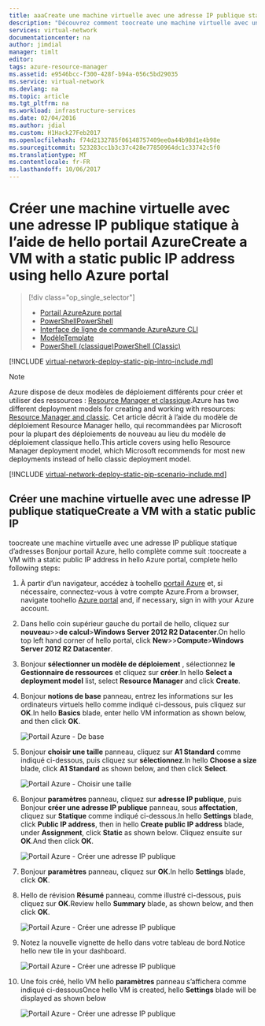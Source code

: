 ```yaml
---
title: aaaCreate une machine virtuelle avec une adresse IP publique statique - portail Azure | Documents Microsoft
description: "Découvrez comment toocreate une machine virtuelle avec un statique publique adresse IP via hello portail Azure."
services: virtual-network
documentationcenter: na
author: jimdial
manager: timlt
editor: 
tags: azure-resource-manager
ms.assetid: e9546bcc-f300-428f-b94a-056c5bd29035
ms.service: virtual-network
ms.devlang: na
ms.topic: article
ms.tgt_pltfrm: na
ms.workload: infrastructure-services
ms.date: 02/04/2016
ms.author: jdial
ms.custom: H1Hack27Feb2017
ms.openlocfilehash: f74d2132785f06148757409ee0a44b98d1e4b98e
ms.sourcegitcommit: 523283cc1b3c37c428e77850964dc1c33742c5f0
ms.translationtype: MT
ms.contentlocale: fr-FR
ms.lasthandoff: 10/06/2017
---
```

# <a name="create-a-vm-with-a-static-public-ip-address-using-hello-azure-portal"></a><span data-ttu-id="70157-103">Créer une machine virtuelle avec une adresse IP publique statique à l’aide de hello portail Azure</span><span class="sxs-lookup"><span data-stu-id="70157-103">Create a VM with a static public IP address using hello Azure portal</span></span>

> [!div class="op_single_selector"]
> * [<span data-ttu-id="70157-104">Portail Azure</span><span class="sxs-lookup"><span data-stu-id="70157-104">Azure portal</span></span>](virtual-network-deploy-static-pip-arm-portal.md)
> * [<span data-ttu-id="70157-105">PowerShell</span><span class="sxs-lookup"><span data-stu-id="70157-105">PowerShell</span></span>](virtual-network-deploy-static-pip-arm-ps.md)
> * [<span data-ttu-id="70157-106">Interface de ligne de commande Azure</span><span class="sxs-lookup"><span data-stu-id="70157-106">Azure CLI</span></span>](virtual-network-deploy-static-pip-arm-cli.md)
> * [<span data-ttu-id="70157-107">Modèle</span><span class="sxs-lookup"><span data-stu-id="70157-107">Template</span></span>](virtual-network-deploy-static-pip-arm-template.md)
> * [<span data-ttu-id="70157-108">PowerShell (classique)</span><span class="sxs-lookup"><span data-stu-id="70157-108">PowerShell (Classic)</span></span>](virtual-networks-reserved-public-ip.md)

[!INCLUDE [virtual-network-deploy-static-pip-intro-include.md](../../includes/virtual-network-deploy-static-pip-intro-include.md)]

> [!NOTE]
> <span data-ttu-id="70157-109">Azure dispose de deux modèles de déploiement différents pour créer et utiliser des ressources : [Resource Manager et classique](../resource-manager-deployment-model.md).</span><span class="sxs-lookup"><span data-stu-id="70157-109">Azure has two different deployment models for creating and working with resources:  [Resource Manager and classic](../resource-manager-deployment-model.md).</span></span> <span data-ttu-id="70157-110">Cet article décrit à l’aide du modèle de déploiement Resource Manager hello, qui recommandées par Microsoft pour la plupart des déploiements de nouveau au lieu du modèle de déploiement classique hello.</span><span class="sxs-lookup"><span data-stu-id="70157-110">This article covers using hello Resource Manager deployment model, which Microsoft recommends for most new deployments instead of hello classic deployment model.</span></span>

[!INCLUDE [virtual-network-deploy-static-pip-scenario-include.md](../../includes/virtual-network-deploy-static-pip-scenario-include.md)]

## <a name="create-a-vm-with-a-static-public-ip"></a><span data-ttu-id="70157-111">Créer une machine virtuelle avec une adresse IP publique statique</span><span class="sxs-lookup"><span data-stu-id="70157-111">Create a VM with a static public IP</span></span>

<span data-ttu-id="70157-112">toocreate une machine virtuelle avec une adresse IP publique statique d’adresses Bonjour portail Azure, hello complète comme suit :</span><span class="sxs-lookup"><span data-stu-id="70157-112">toocreate a VM with a static public IP address in hello Azure portal, complete hello following steps:</span></span>

1. <span data-ttu-id="70157-113">À partir d’un navigateur, accédez à toohello [portail Azure](https://portal.azure.com) et, si nécessaire, connectez-vous à votre compte Azure.</span><span class="sxs-lookup"><span data-stu-id="70157-113">From a browser, navigate toohello [Azure portal](https://portal.azure.com) and, if necessary, sign in with your Azure account.</span></span>
2. <span data-ttu-id="70157-114">Dans hello coin supérieur gauche du portail de hello, cliquez sur **nouveau**>>**de calcul**>**Windows Server 2012 R2 Datacenter**.</span><span class="sxs-lookup"><span data-stu-id="70157-114">On hello top left hand corner of hello portal, click **New**>>**Compute**>**Windows Server 2012 R2 Datacenter**.</span></span>
3. <span data-ttu-id="70157-115">Bonjour **sélectionner un modèle de déploiement** , sélectionnez **le Gestionnaire de ressources** et cliquez sur **créer**.</span><span class="sxs-lookup"><span data-stu-id="70157-115">In hello **Select a deployment model** list, select **Resource Manager** and click **Create**.</span></span>
4. <span data-ttu-id="70157-116">Bonjour **notions de base** panneau, entrez les informations sur les ordinateurs virtuels hello comme indiqué ci-dessous, puis cliquez sur **OK**.</span><span class="sxs-lookup"><span data-stu-id="70157-116">In hello **Basics** blade, enter hello VM information as shown below, and then click **OK**.</span></span>
   
    ![Portail Azure - De base](./media/virtual-network-deploy-static-pip-arm-portal/figure1.png)
5. <span data-ttu-id="70157-118">Bonjour **choisir une taille** panneau, cliquez sur **A1 Standard** comme indiqué ci-dessous, puis cliquez sur **sélectionnez**.</span><span class="sxs-lookup"><span data-stu-id="70157-118">In hello **Choose a size** blade, click **A1 Standard** as shown below, and then click **Select**.</span></span>
   
    ![Portail Azure - Choisir une taille](./media/virtual-network-deploy-static-pip-arm-portal/figure2.png)
6. <span data-ttu-id="70157-120">Bonjour **paramètres** panneau, cliquez sur **adresse IP publique**, puis Bonjour **créer une adresse IP publique** panneau, sous **affectation**, cliquez sur **Statique** comme indiqué ci-dessous.</span><span class="sxs-lookup"><span data-stu-id="70157-120">In hello **Settings** blade, click **Public IP address**, then in hello **Create public IP address** blade, under **Assignment**, click **Static** as shown below.</span></span> <span data-ttu-id="70157-121">Cliquez ensuite sur **OK**.</span><span class="sxs-lookup"><span data-stu-id="70157-121">And then click **OK**.</span></span>
   
    ![Portail Azure - Créer une adresse IP publique](./media/virtual-network-deploy-static-pip-arm-portal/figure3.png)
7. <span data-ttu-id="70157-123">Bonjour **paramètres** panneau, cliquez sur **OK**.</span><span class="sxs-lookup"><span data-stu-id="70157-123">In hello **Settings** blade, click **OK**.</span></span>
8. <span data-ttu-id="70157-124">Hello de révision **Résumé** panneau, comme illustré ci-dessous, puis cliquez sur **OK**.</span><span class="sxs-lookup"><span data-stu-id="70157-124">Review hello **Summary** blade, as shown below, and then click **OK**.</span></span>
   
    ![Portail Azure - Créer une adresse IP publique](./media/virtual-network-deploy-static-pip-arm-portal/figure4.png)
9. <span data-ttu-id="70157-126">Notez la nouvelle vignette de hello dans votre tableau de bord.</span><span class="sxs-lookup"><span data-stu-id="70157-126">Notice hello new tile in your dashboard.</span></span>
   
    ![Portail Azure - Créer une adresse IP publique](./media/virtual-network-deploy-static-pip-arm-portal/figure5.png)
10. <span data-ttu-id="70157-128">Une fois créé, hello VM hello **paramètres** panneau s’affichera comme indiqué ci-dessous</span><span class="sxs-lookup"><span data-stu-id="70157-128">Once hello VM is created, hello **Settings** blade will be displayed as shown below</span></span>
    
    ![Portail Azure - Créer une adresse IP publique](./media/virtual-network-deploy-static-pip-arm-portal/figure6.png)

